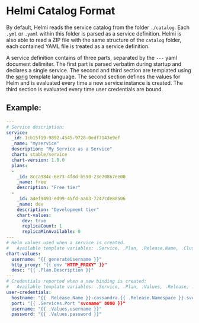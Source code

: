 # Helmi Catalog Format

By default, Helmi reads the service catalog from the folder `./catalog`. Each
`.yml` or `.yaml` within this folder is parsed as a service definition. Helmi
is also able to read a ZIP file with the same structure of the `catalog` folder,
each contained YAML file is treated as a service definition.

A service definition contains of three parts, separated by the `---` yaml
document delimiter. The first part is parsed verbatim during startup and
declares a single service. The second and third section are templated using
the [sprig](https://masterminds.github.io/sprig/) template language. The second
section defines the values for Helm and is evaluated every time a new service
instance is created. The third section is evaluated every time user credentials
are bound.

## Example:

```yaml
---
# Service description:
service:
  _id: 1cb15f19-9892-4545-9728-0edf7143e9ef
  _name: "myservice"
  description: "My Service as a Service"
  chart: stable/service
  chart-version: 1.0.0
  plans:
  -
    _id: 8cca984c-6e73-4f8d-b590-23e70867ee00
    _name: free
    description: "Free tier"
  -
    _id: a4ef9493-ed99-45fd-aa03-7247cde88506
    _name: dev
    description: "Development tier"
    chart-values:
      dev: true
      replicaCount: 1
      replicaMinAvailable: 0
---
# Helm values used when a service is created.
#   Available template variables: .Service, .Plan, .Release.Name, .Cluster, .Parameters
chart-values:
  username: "{{ generateUsername }}"
  http_proxy: "{{ env "HTTP_PROXY" }}"
  desc: "{{ .Plan.Description }}"
---
# Credentials reported when a new binding is created:
#   Available template variables: .Service, .Plan, .Values, .Release, .Cluster
user-credentials:
  hostname: "{{ .Release.Name }}-cassandra.{{ .Release.Namespace }}.svc.cluster.local"
  port: "{{ .Services.Port "svcname" 8080 }}"
  username: "{{ .Values.username }}"
  password: "{{ .Values.password }}"
```
